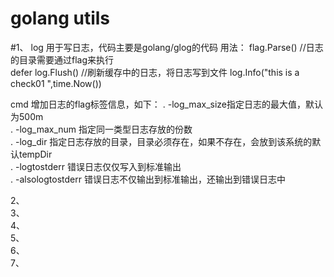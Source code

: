 # golang utils
#1、 log 用于写日志，代码主要是golang/glog的代码 
用法：
flag.Parse() //日志的目录需要通过flag来执行  
defer log.Flush() //刷新缓存中的日志，将日志写到文件
log.Info("this is a check01 ",time.Now())

cmd 增加日志的flag标签信息，如下：
. -log_max_size指定日志的最大值，默认为500m  
. -log_max_num 指定同一类型日志存放的份数  
. -log_dir 指定日志存放的目录，目录必须存在，如果不存在，会放到该系统的默认tempDir  
. -logtostderr 错误日志仅仅写入到标准输出  
. -alsologtostderr 错误日志不仅输出到标准输出，还输出到错误日志中  



2、  
3、  
4、  
5、  
6、  
7、  

